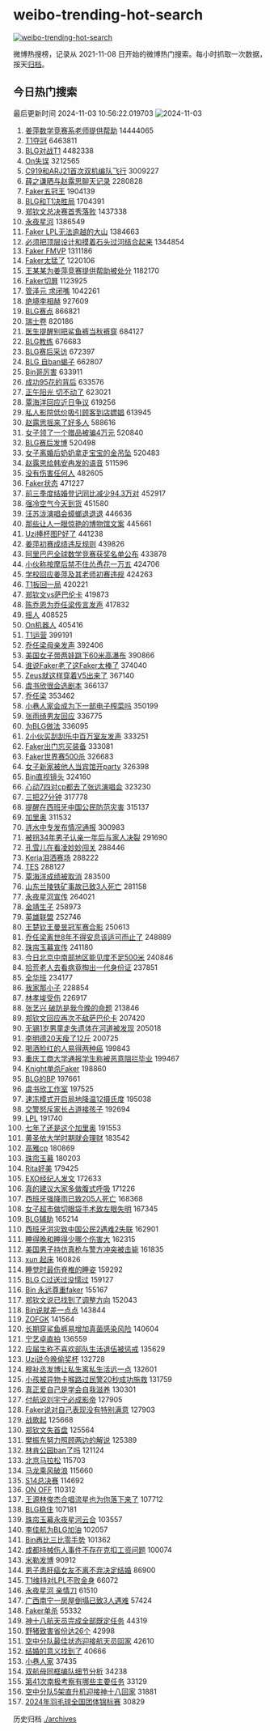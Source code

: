 # weibo-trending-hot-search

[![weibo-trending-hot-search](https://github.com/ameizi/weibo-trending-hot-search/actions/workflows/ci.yml/badge.svg)](https://github.com/ameizi/weibo-trending-hot-search/actions/workflows/ci.yml)

微博热搜榜，记录从 2021-11-08 日开始的微博热门搜索。每小时抓取一次数据，按天[归档](./archives)。

## 今日热门搜索

<!-- BEGIN --> 
最后更新时间 2024-11-03 10:56:22.019703 
![2024-11-03](https://imgs-storage.s3.us-east-005.backblazeb2.com/20241103/2024-11-03.png?versionId=4_z8fbbed132d73df8689c40f13_f102533a7bffd1ed8_d20241103_m025621_c005_v0501020_t0039_u01730602581986) 
1. [姜萍数学竞赛系老师提供帮助](https://s.weibo.com/weibo?q=%23%E5%A7%9C%E8%90%8D%E6%95%B0%E5%AD%A6%E7%AB%9E%E8%B5%9B%E7%B3%BB%E8%80%81%E5%B8%88%E6%8F%90%E4%BE%9B%E5%B8%AE%E5%8A%A9%23&t=31&band_rank=1&Refer=top) 14444065
1. [T1夺冠](https://s.weibo.com/weibo?q=T1%E5%A4%BA%E5%86%A0&t=31&band_rank=1&Refer=top) 6463811
1. [BLG对战T1](https://s.weibo.com/weibo?q=BLG%E5%AF%B9%E6%88%98T1&t=31&band_rank=1&Refer=top) 4482338
1. [On失误](https://s.weibo.com/weibo?q=On%E5%A4%B1%E8%AF%AF&t=31&band_rank=26&Refer=top) 3212565
1. [C919和ARJ21首次双机编队飞行](https://s.weibo.com/weibo?q=%23C919%E5%92%8CARJ21%E9%A6%96%E6%AC%A1%E5%8F%8C%E6%9C%BA%E7%BC%96%E9%98%9F%E9%A3%9E%E8%A1%8C%23&t=31&band_rank=3&Refer=top) 3009227
1. [薛之谦晒与赵露思聊天记录](https://s.weibo.com/weibo?q=%23%E8%96%9B%E4%B9%8B%E8%B0%A6%E6%99%92%E4%B8%8E%E8%B5%B5%E9%9C%B2%E6%80%9D%E8%81%8A%E5%A4%A9%E8%AE%B0%E5%BD%95%23&t=31&band_rank=2&Refer=top) 2280828
1. [Faker五冠王](https://s.weibo.com/weibo?q=%23Faker%E4%BA%94%E5%86%A0%E7%8E%8B%23&t=31&band_rank=5&Refer=top) 1904139
1. [BLG和T1决胜局](https://s.weibo.com/weibo?q=%23BLG%E5%92%8CT1%E5%86%B3%E8%83%9C%E5%B1%80%23&t=31&band_rank=1&Refer=top) 1704391
1. [郑钦文总决赛首秀落败](https://s.weibo.com/weibo?q=%23%E9%83%91%E9%92%A6%E6%96%87%E6%80%BB%E5%86%B3%E8%B5%9B%E9%A6%96%E7%A7%80%E8%90%BD%E8%B4%A5%23&t=31&band_rank=9&Refer=top) 1437338
1. [永夜星河](https://s.weibo.com/weibo?q=%E6%B0%B8%E5%A4%9C%E6%98%9F%E6%B2%B3&t=31&band_rank=5&Refer=top) 1386549
1. [Faker LPL无法逾越的大山](https://s.weibo.com/weibo?q=Faker%20LPL%E6%97%A0%E6%B3%95%E9%80%BE%E8%B6%8A%E7%9A%84%E5%A4%A7%E5%B1%B1&t=31&band_rank=9&Refer=top) 1384663
1. [必须把顶层设计和摸着石头过河结合起来](https://s.weibo.com/weibo?q=%23%E5%BF%85%E9%A1%BB%E6%8A%8A%E9%A1%B6%E5%B1%82%E8%AE%BE%E8%AE%A1%E5%92%8C%E6%91%B8%E7%9D%80%E7%9F%B3%E5%A4%B4%E8%BF%87%E6%B2%B3%E7%BB%93%E5%90%88%E8%B5%B7%E6%9D%A5%23&t=31&band_rank=10&Refer=top) 1344854
1. [Faker FMVP](https://s.weibo.com/weibo?q=Faker%20FMVP&t=31&band_rank=11&Refer=top) 1311186
1. [Faker太猛了](https://s.weibo.com/weibo?q=Faker%E5%A4%AA%E7%8C%9B%E4%BA%86&t=31&band_rank=2&Refer=top) 1220106
1. [王某某为姜萍竞赛提供帮助被处分](https://s.weibo.com/weibo?q=%23%E7%8E%8B%E6%9F%90%E6%9F%90%E4%B8%BA%E5%A7%9C%E8%90%8D%E7%AB%9E%E8%B5%9B%E6%8F%90%E4%BE%9B%E5%B8%AE%E5%8A%A9%E8%A2%AB%E5%A4%84%E5%88%86%23&t=31&band_rank=4&Refer=top) 1182170
1. [Faker切屏](https://s.weibo.com/weibo?q=Faker%E5%88%87%E5%B1%8F&t=31&band_rank=4&Refer=top) 1123925
1. [管泽元 求闭嘴](https://s.weibo.com/weibo?q=%E7%AE%A1%E6%B3%BD%E5%85%83%20%E6%B1%82%E9%97%AD%E5%98%B4&t=31&band_rank=14&Refer=top) 1042261
1. [绝境李相赫](https://s.weibo.com/weibo?q=%E7%BB%9D%E5%A2%83%E6%9D%8E%E7%9B%B8%E8%B5%AB&t=31&band_rank=13&Refer=top) 927609
1. [BLG赛点](https://s.weibo.com/weibo?q=BLG%E8%B5%9B%E7%82%B9&t=31&band_rank=8&Refer=top) 866821
1. [瑞士卷](https://s.weibo.com/weibo?q=%E7%91%9E%E5%A3%AB%E5%8D%B7&t=31&band_rank=41&Refer=top) 820186
1. [医生提醒别把鲨鱼裤当秋裤穿](https://s.weibo.com/weibo?q=%23%E5%8C%BB%E7%94%9F%E6%8F%90%E9%86%92%E5%88%AB%E6%8A%8A%E9%B2%A8%E9%B1%BC%E8%A3%A4%E5%BD%93%E7%A7%8B%E8%A3%A4%E7%A9%BF%23&t=31&band_rank=38&Refer=top) 684127
1. [BLG教练](https://s.weibo.com/weibo?q=BLG%E6%95%99%E7%BB%83&t=31&band_rank=27&Refer=top) 676683
1. [BLG赛后采访](https://s.weibo.com/weibo?q=BLG%E8%B5%9B%E5%90%8E%E9%87%87%E8%AE%BF&t=31&band_rank=1&Refer=top) 672397
1. [BLG 自ban蝎子](https://s.weibo.com/weibo?q=BLG%20%E8%87%AAban%E8%9D%8E%E5%AD%90&t=31&band_rank=34&Refer=top) 662807
1. [Bin哥厉害](https://s.weibo.com/weibo?q=Bin%E5%93%A5%E5%8E%89%E5%AE%B3&t=31&band_rank=16&Refer=top) 633911
1. [成功95花的背后](https://s.weibo.com/weibo?q=%E6%88%90%E5%8A%9F95%E8%8A%B1%E7%9A%84%E8%83%8C%E5%90%8E&t=31&band_rank=41&Refer=top) 633576
1. [正午阳光 切不动了](https://s.weibo.com/weibo?q=%E6%AD%A3%E5%8D%88%E9%98%B3%E5%85%89%20%E5%88%87%E4%B8%8D%E5%8A%A8%E4%BA%86&t=31&band_rank=8&Refer=top) 623021
1. [覃海洋回应近日争议](https://s.weibo.com/weibo?q=%23%E8%A6%83%E6%B5%B7%E6%B4%8B%E5%9B%9E%E5%BA%94%E8%BF%91%E6%97%A5%E4%BA%89%E8%AE%AE%23&t=31&band_rank=6&Refer=top) 619256
1. [私人影院低价吸引顾客到店嫖娼](https://s.weibo.com/weibo?q=%23%E7%A7%81%E4%BA%BA%E5%BD%B1%E9%99%A2%E4%BD%8E%E4%BB%B7%E5%90%B8%E5%BC%95%E9%A1%BE%E5%AE%A2%E5%88%B0%E5%BA%97%E5%AB%96%E5%A8%BC%23&t=31&band_rank=25&Refer=top) 613945
1. [赵露思摇来了好多人](https://s.weibo.com/weibo?q=%23%E8%B5%B5%E9%9C%B2%E6%80%9D%E6%91%87%E6%9D%A5%E4%BA%86%E5%A5%BD%E5%A4%9A%E4%BA%BA%23&t=31&band_rank=6&Refer=top) 588616
1. [女子领了一个赠品被骗4万元](https://s.weibo.com/weibo?q=%23%E5%A5%B3%E5%AD%90%E9%A2%86%E4%BA%86%E4%B8%80%E4%B8%AA%E8%B5%A0%E5%93%81%E8%A2%AB%E9%AA%974%E4%B8%87%E5%85%83%23&t=31&band_rank=2&Refer=top) 520840
1. [BLG赛后发博](https://s.weibo.com/weibo?q=%23BLG%E8%B5%9B%E5%90%8E%E5%8F%91%E5%8D%9A%23&t=31&band_rank=4&Refer=top) 520498
1. [女子离婚后奶奶拿走宝宝的金吊坠](https://s.weibo.com/weibo?q=%23%E5%A5%B3%E5%AD%90%E7%A6%BB%E5%A9%9A%E5%90%8E%E5%A5%B6%E5%A5%B6%E6%8B%BF%E8%B5%B0%E5%AE%9D%E5%AE%9D%E7%9A%84%E9%87%91%E5%90%8A%E5%9D%A0%23&t=31&band_rank=5&Refer=top) 520483
1. [赵露思给韩安冉发的语音](https://s.weibo.com/weibo?q=%23%E8%B5%B5%E9%9C%B2%E6%80%9D%E7%BB%99%E9%9F%A9%E5%AE%89%E5%86%89%E5%8F%91%E7%9A%84%E8%AF%AD%E9%9F%B3%23&t=31&band_rank=12&Refer=top) 511596
1. [没有伤害任何人](https://s.weibo.com/weibo?q=%E6%B2%A1%E6%9C%89%E4%BC%A4%E5%AE%B3%E4%BB%BB%E4%BD%95%E4%BA%BA&t=31&band_rank=7&Refer=top) 482605
1. [Faker状态](https://s.weibo.com/weibo?q=Faker%E7%8A%B6%E6%80%81&t=31&band_rank=37&Refer=top) 471227
1. [前三季度结婚登记同比减少94.3万对](https://s.weibo.com/weibo?q=%23%E5%89%8D%E4%B8%89%E5%AD%A3%E5%BA%A6%E7%BB%93%E5%A9%9A%E7%99%BB%E8%AE%B0%E5%90%8C%E6%AF%94%E5%87%8F%E5%B0%9194.3%E4%B8%87%E5%AF%B9%23&t=31&band_rank=8&Refer=top) 452917
1. [强冷空气今天到货](https://s.weibo.com/weibo?q=%23%E5%BC%BA%E5%86%B7%E7%A9%BA%E6%B0%94%E4%BB%8A%E5%A4%A9%E5%88%B0%E8%B4%A7%23&t=31&band_rank=7&Refer=top) 451580
1. [汪苏泷演唱会蟑螂退退退](https://s.weibo.com/weibo?q=%23%E6%B1%AA%E8%8B%8F%E6%B3%B7%E6%BC%94%E5%94%B1%E4%BC%9A%E8%9F%91%E8%9E%82%E9%80%80%E9%80%80%E9%80%80%23&t=31&band_rank=20&Refer=top) 446636
1. [那些让人一眼惊艳的博物馆文案](https://s.weibo.com/weibo?q=%E9%82%A3%E4%BA%9B%E8%AE%A9%E4%BA%BA%E4%B8%80%E7%9C%BC%E6%83%8A%E8%89%B3%E7%9A%84%E5%8D%9A%E7%89%A9%E9%A6%86%E6%96%87%E6%A1%88&t=31&band_rank=11&Refer=top) 445661
1. [Uzi捧杯图P好了](https://s.weibo.com/weibo?q=%23Uzi%E6%8D%A7%E6%9D%AF%E5%9B%BEP%E5%A5%BD%E4%BA%86%23&t=31&band_rank=23&Refer=top) 441238
1. [姜萍初赛成绩违反规则](https://s.weibo.com/weibo?q=%23%E5%A7%9C%E8%90%8D%E5%88%9D%E8%B5%9B%E6%88%90%E7%BB%A9%E8%BF%9D%E5%8F%8D%E8%A7%84%E5%88%99%23&t=31&band_rank=10&Refer=top) 439826
1. [阿里巴巴全球数学竞赛获奖名单公布](https://s.weibo.com/weibo?q=%23%E9%98%BF%E9%87%8C%E5%B7%B4%E5%B7%B4%E5%85%A8%E7%90%83%E6%95%B0%E5%AD%A6%E7%AB%9E%E8%B5%9B%E8%8E%B7%E5%A5%96%E5%90%8D%E5%8D%95%E5%85%AC%E5%B8%83%23&t=31&band_rank=11&Refer=top) 433878
1. [小伙称按摩后禁不住怂恿花一万五](https://s.weibo.com/weibo?q=%23%E5%B0%8F%E4%BC%99%E7%A7%B0%E6%8C%89%E6%91%A9%E5%90%8E%E7%A6%81%E4%B8%8D%E4%BD%8F%E6%80%82%E6%81%BF%E8%8A%B1%E4%B8%80%E4%B8%87%E4%BA%94%23&t=31&band_rank=9&Refer=top) 424706
1. [学校回应姜萍及其老师初赛违规](https://s.weibo.com/weibo?q=%23%E5%AD%A6%E6%A0%A1%E5%9B%9E%E5%BA%94%E5%A7%9C%E8%90%8D%E5%8F%8A%E5%85%B6%E8%80%81%E5%B8%88%E5%88%9D%E8%B5%9B%E8%BF%9D%E8%A7%84%23&t=31&band_rank=12&Refer=top) 424263
1. [T1扳回一局](https://s.weibo.com/weibo?q=%23T1%E6%89%B3%E5%9B%9E%E4%B8%80%E5%B1%80%23&t=31&band_rank=10&Refer=top) 420221
1. [郑钦文vs萨巴伦卡](https://s.weibo.com/weibo?q=%23%E9%83%91%E9%92%A6%E6%96%87vs%E8%90%A8%E5%B7%B4%E4%BC%A6%E5%8D%A1%23&t=31&band_rank=11&Refer=top) 419873
1. [陈乔恩为乔任梁传言发声](https://s.weibo.com/weibo?q=%23%E9%99%88%E4%B9%94%E6%81%A9%E4%B8%BA%E4%B9%94%E4%BB%BB%E6%A2%81%E4%BC%A0%E8%A8%80%E5%8F%91%E5%A3%B0%23&t=31&band_rank=12&Refer=top) 417832
1. [摇人](https://s.weibo.com/weibo?q=%E6%91%87%E4%BA%BA&t=31&band_rank=13&Refer=top) 408525
1. [On机器人](https://s.weibo.com/weibo?q=On%E6%9C%BA%E5%99%A8%E4%BA%BA&t=31&band_rank=14&Refer=top) 405416
1. [T1运营](https://s.weibo.com/weibo?q=%23T1%E8%BF%90%E8%90%A5%23&t=31&band_rank=15&Refer=top) 399191
1. [乔任梁母亲发声](https://s.weibo.com/weibo?q=%23%E4%B9%94%E4%BB%BB%E6%A2%81%E6%AF%8D%E4%BA%B2%E5%8F%91%E5%A3%B0%23&t=31&band_rank=16&Refer=top) 392406
1. [美国女子带两娃跳下60米高瀑布](https://s.weibo.com/weibo?q=%23%E7%BE%8E%E5%9B%BD%E5%A5%B3%E5%AD%90%E5%B8%A6%E4%B8%A4%E5%A8%83%E8%B7%B3%E4%B8%8B60%E7%B1%B3%E9%AB%98%E7%80%91%E5%B8%83%23&t=31&band_rank=17&Refer=top) 390866
1. [谁说Faker老了这Faker太棒了](https://s.weibo.com/weibo?q=%23%E8%B0%81%E8%AF%B4Faker%E8%80%81%E4%BA%86%E8%BF%99Faker%E5%A4%AA%E6%A3%92%E4%BA%86%23&t=31&band_rank=24&Refer=top) 374040
1. [Zeus就这样穿着V5出来了](https://s.weibo.com/weibo?q=Zeus%E5%B0%B1%E8%BF%99%E6%A0%B7%E7%A9%BF%E7%9D%80V5%E5%87%BA%E6%9D%A5%E4%BA%86&t=31&band_rank=25&Refer=top) 367140
1. [虞书欣很会选剧本](https://s.weibo.com/weibo?q=%E8%99%9E%E4%B9%A6%E6%AC%A3%E5%BE%88%E4%BC%9A%E9%80%89%E5%89%A7%E6%9C%AC&t=31&band_rank=31&Refer=top) 366137
1. [乔任梁](https://s.weibo.com/weibo?q=%E4%B9%94%E4%BB%BB%E6%A2%81&t=31&band_rank=21&Refer=top) 353462
1. [小巷人家会成为下一部电子榨菜吗](https://s.weibo.com/weibo?q=%23%E5%B0%8F%E5%B7%B7%E4%BA%BA%E5%AE%B6%E4%BC%9A%E6%88%90%E4%B8%BA%E4%B8%8B%E4%B8%80%E9%83%A8%E7%94%B5%E5%AD%90%E6%A6%A8%E8%8F%9C%E5%90%97%23&t=31&band_rank=18&Refer=top) 350199
1. [张雨绮男友回应](https://s.weibo.com/weibo?q=%23%E5%BC%A0%E9%9B%A8%E7%BB%AE%E7%94%B7%E5%8F%8B%E5%9B%9E%E5%BA%94%23&t=31&band_rank=30&Refer=top) 336775
1. [为BLG做法](https://s.weibo.com/weibo?q=%E4%B8%BABLG%E5%81%9A%E6%B3%95&t=31&band_rank=24&Refer=top) 336095
1. [2小伙买刮刮乐中百万室友发声](https://s.weibo.com/weibo?q=%232%E5%B0%8F%E4%BC%99%E4%B9%B0%E5%88%AE%E5%88%AE%E4%B9%90%E4%B8%AD%E7%99%BE%E4%B8%87%E5%AE%A4%E5%8F%8B%E5%8F%91%E5%A3%B0%23&t=31&band_rank=37&Refer=top) 333251
1. [Faker出门忘买装备](https://s.weibo.com/weibo?q=Faker%E5%87%BA%E9%97%A8%E5%BF%98%E4%B9%B0%E8%A3%85%E5%A4%87&t=31&band_rank=14&Refer=top) 333081
1. [Faker世界赛500杀](https://s.weibo.com/weibo?q=%23Faker%E4%B8%96%E7%95%8C%E8%B5%9B500%E6%9D%80%23&t=31&band_rank=23&Refer=top) 326683
1. [女子新家被他人当宾馆开party](https://s.weibo.com/weibo?q=%23%E5%A5%B3%E5%AD%90%E6%96%B0%E5%AE%B6%E8%A2%AB%E4%BB%96%E4%BA%BA%E5%BD%93%E5%AE%BE%E9%A6%86%E5%BC%80party%23&t=31&band_rank=14&Refer=top) 326398
1. [Bin直视镜头](https://s.weibo.com/weibo?q=%23Bin%E7%9B%B4%E8%A7%86%E9%95%9C%E5%A4%B4%23&t=31&band_rank=31&Refer=top) 324160
1. [心动7四对cp都去了张远演唱会](https://s.weibo.com/weibo?q=%23%E5%BF%83%E5%8A%A87%E5%9B%9B%E5%AF%B9cp%E9%83%BD%E5%8E%BB%E4%BA%86%E5%BC%A0%E8%BF%9C%E6%BC%94%E5%94%B1%E4%BC%9A%23&t=31&band_rank=10&Refer=top) 323230
1. [三把27分钟](https://s.weibo.com/weibo?q=%E4%B8%89%E6%8A%8A27%E5%88%86%E9%92%9F&t=31&band_rank=16&Refer=top) 317778
1. [提醒在西班牙中国公民防范灾害](https://s.weibo.com/weibo?q=%23%E6%8F%90%E9%86%92%E5%9C%A8%E8%A5%BF%E7%8F%AD%E7%89%99%E4%B8%AD%E5%9B%BD%E5%85%AC%E6%B0%91%E9%98%B2%E8%8C%83%E7%81%BE%E5%AE%B3%23&t=31&band_rank=11&Refer=top) 315137
1. [加里奥](https://s.weibo.com/weibo?q=%E5%8A%A0%E9%87%8C%E5%A5%A5&t=31&band_rank=33&Refer=top) 311532
1. [涟水中专发布情况通报](https://s.weibo.com/weibo?q=%23%E6%B6%9F%E6%B0%B4%E4%B8%AD%E4%B8%93%E5%8F%91%E5%B8%83%E6%83%85%E5%86%B5%E9%80%9A%E6%8A%A5%23&t=31&band_rank=18&Refer=top) 300983
1. [被拐34年男子认亲一年后与家人决裂](https://s.weibo.com/weibo?q=%23%E8%A2%AB%E6%8B%9034%E5%B9%B4%E7%94%B7%E5%AD%90%E8%AE%A4%E4%BA%B2%E4%B8%80%E5%B9%B4%E5%90%8E%E4%B8%8E%E5%AE%B6%E4%BA%BA%E5%86%B3%E8%A3%82%23&t=31&band_rank=19&Refer=top) 291690
1. [孔雪儿在看凌妙妙闯关](https://s.weibo.com/weibo?q=%E5%AD%94%E9%9B%AA%E5%84%BF%E5%9C%A8%E7%9C%8B%E5%87%8C%E5%A6%99%E5%A6%99%E9%97%AF%E5%85%B3&t=31&band_rank=19&Refer=top) 288446
1. [Keria泪洒赛场](https://s.weibo.com/weibo?q=%23Keria%E6%B3%AA%E6%B4%92%E8%B5%9B%E5%9C%BA%23&t=31&band_rank=34&Refer=top) 288222
1. [TES](https://s.weibo.com/weibo?q=TES&t=31&band_rank=42&Refer=top) 288127
1. [覃海洋成绩被取消](https://s.weibo.com/weibo?q=%23%E8%A6%83%E6%B5%B7%E6%B4%8B%E6%88%90%E7%BB%A9%E8%A2%AB%E5%8F%96%E6%B6%88%23&t=31&band_rank=21&Refer=top) 283500
1. [山东兰陵铁矿事故已致3人死亡](https://s.weibo.com/weibo?q=%23%E5%B1%B1%E4%B8%9C%E5%85%B0%E9%99%B5%E9%93%81%E7%9F%BF%E4%BA%8B%E6%95%85%E5%B7%B2%E8%87%B43%E4%BA%BA%E6%AD%BB%E4%BA%A1%23&t=31&band_rank=23&Refer=top) 281158
1. [永夜星河宣传](https://s.weibo.com/weibo?q=%E6%B0%B8%E5%A4%9C%E6%98%9F%E6%B2%B3%E5%AE%A3%E4%BC%A0&t=31&band_rank=20&Refer=top) 264021
1. [金靖生子](https://s.weibo.com/weibo?q=%23%E9%87%91%E9%9D%96%E7%94%9F%E5%AD%90%23&t=31&band_rank=22&Refer=top) 258973
1. [英雄联盟](https://s.weibo.com/weibo?q=%E8%8B%B1%E9%9B%84%E8%81%94%E7%9B%9F&t=31&band_rank=36&Refer=top) 252746
1. [王楚钦王曼昱冠军赛合影](https://s.weibo.com/weibo?q=%23%E7%8E%8B%E6%A5%9A%E9%92%A6%E7%8E%8B%E6%9B%BC%E6%98%B1%E5%86%A0%E5%86%9B%E8%B5%9B%E5%90%88%E5%BD%B1%23&t=31&band_rank=22&Refer=top) 250613
1. [乔任梁离世8年不得安息该适可而止了](https://s.weibo.com/weibo?q=%23%E4%B9%94%E4%BB%BB%E6%A2%81%E7%A6%BB%E4%B8%968%E5%B9%B4%E4%B8%8D%E5%BE%97%E5%AE%89%E6%81%AF%E8%AF%A5%E9%80%82%E5%8F%AF%E8%80%8C%E6%AD%A2%E4%BA%86%23&t=31&band_rank=23&Refer=top) 248889
1. [珠帘玉幕宣传](https://s.weibo.com/weibo?q=%E7%8F%A0%E5%B8%98%E7%8E%89%E5%B9%95%E5%AE%A3%E4%BC%A0&t=31&band_rank=29&Refer=top) 241180
1. [今日北京中南部地区能见度不足500米](https://s.weibo.com/weibo?q=%23%E4%BB%8A%E6%97%A5%E5%8C%97%E4%BA%AC%E4%B8%AD%E5%8D%97%E9%83%A8%E5%9C%B0%E5%8C%BA%E8%83%BD%E8%A7%81%E5%BA%A6%E4%B8%8D%E8%B6%B3500%E7%B1%B3%23&t=31&band_rank=10&Refer=top) 240846
1. [拾荒老人去看病竟掏出一代身份证](https://s.weibo.com/weibo?q=%23%E6%8B%BE%E8%8D%92%E8%80%81%E4%BA%BA%E5%8E%BB%E7%9C%8B%E7%97%85%E7%AB%9F%E6%8E%8F%E5%87%BA%E4%B8%80%E4%BB%A3%E8%BA%AB%E4%BB%BD%E8%AF%81%23&t=31&band_rank=24&Refer=top) 237851
1. [全华班](https://s.weibo.com/weibo?q=%E5%85%A8%E5%8D%8E%E7%8F%AD&t=31&band_rank=26&Refer=top) 234177
1. [我家那小子](https://s.weibo.com/weibo?q=%E6%88%91%E5%AE%B6%E9%82%A3%E5%B0%8F%E5%AD%90&t=31&band_rank=25&Refer=top) 228854
1. [林孝埈受伤](https://s.weibo.com/weibo?q=%E6%9E%97%E5%AD%9D%E5%9F%88%E5%8F%97%E4%BC%A4&t=31&band_rank=23&Refer=top) 226917
1. [张艺兴 破防是我今晚的命题](https://s.weibo.com/weibo?q=%E5%BC%A0%E8%89%BA%E5%85%B4%20%E7%A0%B4%E9%98%B2%E6%98%AF%E6%88%91%E4%BB%8A%E6%99%9A%E7%9A%84%E5%91%BD%E9%A2%98&t=31&band_rank=26&Refer=top) 213846
1. [郑钦文回应再次不敌萨巴伦卡](https://s.weibo.com/weibo?q=%23%E9%83%91%E9%92%A6%E6%96%87%E5%9B%9E%E5%BA%94%E5%86%8D%E6%AC%A1%E4%B8%8D%E6%95%8C%E8%90%A8%E5%B7%B4%E4%BC%A6%E5%8D%A1%23&t=31&band_rank=25&Refer=top) 207420
1. [无锡1岁男童走失遗体在河道被发现](https://s.weibo.com/weibo?q=%23%E6%97%A0%E9%94%A11%E5%B2%81%E7%94%B7%E7%AB%A5%E8%B5%B0%E5%A4%B1%E9%81%97%E4%BD%93%E5%9C%A8%E6%B2%B3%E9%81%93%E8%A2%AB%E5%8F%91%E7%8E%B0%23&t=31&band_rank=28&Refer=top) 205018
1. [李明德20天瘦了12斤](https://s.weibo.com/weibo?q=%E6%9D%8E%E6%98%8E%E5%BE%B720%E5%A4%A9%E7%98%A6%E4%BA%8612%E6%96%A4&t=31&band_rank=29&Refer=top) 200725
1. [喝酒脸红的人易得两种癌](https://s.weibo.com/weibo?q=%23%E5%96%9D%E9%85%92%E8%84%B8%E7%BA%A2%E7%9A%84%E4%BA%BA%E6%98%93%E5%BE%97%E4%B8%A4%E7%A7%8D%E7%99%8C%23&t=31&band_rank=24&Refer=top) 199843
1. [重庆工商大学通报学生称被恶意阻拦毕业](https://s.weibo.com/weibo?q=%23%E9%87%8D%E5%BA%86%E5%B7%A5%E5%95%86%E5%A4%A7%E5%AD%A6%E9%80%9A%E6%8A%A5%E5%AD%A6%E7%94%9F%E7%A7%B0%E8%A2%AB%E6%81%B6%E6%84%8F%E9%98%BB%E6%8B%A6%E6%AF%95%E4%B8%9A%23&t=31&band_rank=30&Refer=top) 199467
1. [Knight单杀Faker](https://s.weibo.com/weibo?q=%23Knight%E5%8D%95%E6%9D%80Faker%23&t=31&band_rank=44&Refer=top) 198860
1. [BLG的BP](https://s.weibo.com/weibo?q=BLG%E7%9A%84BP&t=31&band_rank=32&Refer=top) 197661
1. [虞书欣工作室](https://s.weibo.com/weibo?q=%23%E8%99%9E%E4%B9%A6%E6%AC%A3%E5%B7%A5%E4%BD%9C%E5%AE%A4%23&t=31&band_rank=40&Refer=top) 197525
1. [速冻模式开启局地降温12摄氏度](https://s.weibo.com/weibo?q=%23%E9%80%9F%E5%86%BB%E6%A8%A1%E5%BC%8F%E5%BC%80%E5%90%AF%E5%B1%80%E5%9C%B0%E9%99%8D%E6%B8%A912%E6%91%84%E6%B0%8F%E5%BA%A6%23&t=31&band_rank=26&Refer=top) 195038
1. [交警怒斥家长占道接孩子](https://s.weibo.com/weibo?q=%23%E4%BA%A4%E8%AD%A6%E6%80%92%E6%96%A5%E5%AE%B6%E9%95%BF%E5%8D%A0%E9%81%93%E6%8E%A5%E5%AD%A9%E5%AD%90%23&t=31&band_rank=44&Refer=top) 192694
1. [LPL](https://s.weibo.com/weibo?q=LPL&t=31&band_rank=39&Refer=top) 191740
1. [七年了还是这个加里奥](https://s.weibo.com/weibo?q=%23%E4%B8%83%E5%B9%B4%E4%BA%86%E8%BF%98%E6%98%AF%E8%BF%99%E4%B8%AA%E5%8A%A0%E9%87%8C%E5%A5%A5%23&t=31&band_rank=40&Refer=top) 191553
1. [黄圣依大学时期就会理财](https://s.weibo.com/weibo?q=%23%E9%BB%84%E5%9C%A3%E4%BE%9D%E5%A4%A7%E5%AD%A6%E6%97%B6%E6%9C%9F%E5%B0%B1%E4%BC%9A%E7%90%86%E8%B4%A2%23&t=31&band_rank=29&Refer=top) 183542
1. [高雅cp](https://s.weibo.com/weibo?q=%E9%AB%98%E9%9B%85cp&t=31&band_rank=33&Refer=top) 180869
1. [珠帘玉幕](https://s.weibo.com/weibo?q=%E7%8F%A0%E5%B8%98%E7%8E%89%E5%B9%95&t=31&band_rank=44&Refer=top) 180203
1. [Rita好美](https://s.weibo.com/weibo?q=Rita%E5%A5%BD%E7%BE%8E&t=31&band_rank=34&Refer=top) 179425
1. [EXO经纪人发文](https://s.weibo.com/weibo?q=%23EXO%E7%BB%8F%E7%BA%AA%E4%BA%BA%E5%8F%91%E6%96%87%23&t=31&band_rank=35&Refer=top) 172633
1. [真的建议大家多做腹式呼吸](https://s.weibo.com/weibo?q=%23%E7%9C%9F%E7%9A%84%E5%BB%BA%E8%AE%AE%E5%A4%A7%E5%AE%B6%E5%A4%9A%E5%81%9A%E8%85%B9%E5%BC%8F%E5%91%BC%E5%90%B8%23&t=31&band_rank=32&Refer=top) 171226
1. [西班牙强降雨已致205人死亡](https://s.weibo.com/weibo?q=%23%E8%A5%BF%E7%8F%AD%E7%89%99%E5%BC%BA%E9%99%8D%E9%9B%A8%E5%B7%B2%E8%87%B4205%E4%BA%BA%E6%AD%BB%E4%BA%A1%23&t=31&band_rank=33&Refer=top) 168368
1. [女子超市做切眼袋手术致左眼失明](https://s.weibo.com/weibo?q=%23%E5%A5%B3%E5%AD%90%E8%B6%85%E5%B8%82%E5%81%9A%E5%88%87%E7%9C%BC%E8%A2%8B%E6%89%8B%E6%9C%AF%E8%87%B4%E5%B7%A6%E7%9C%BC%E5%A4%B1%E6%98%8E%23&t=31&band_rank=36&Refer=top) 167345
1. [BLG辅助](https://s.weibo.com/weibo?q=BLG%E8%BE%85%E5%8A%A9&t=31&band_rank=42&Refer=top) 165214
1. [西班牙洪灾致中国公民2遇难2失联](https://s.weibo.com/weibo?q=%23%E8%A5%BF%E7%8F%AD%E7%89%99%E6%B4%AA%E7%81%BE%E8%87%B4%E4%B8%AD%E5%9B%BD%E5%85%AC%E6%B0%912%E9%81%87%E9%9A%BE2%E5%A4%B1%E8%81%94%23&t=31&band_rank=35&Refer=top) 162901
1. [睡得晚和睡得少哪个伤害大](https://s.weibo.com/weibo?q=%23%E7%9D%A1%E5%BE%97%E6%99%9A%E5%92%8C%E7%9D%A1%E5%BE%97%E5%B0%91%E5%93%AA%E4%B8%AA%E4%BC%A4%E5%AE%B3%E5%A4%A7%23&t=31&band_rank=49&Refer=top) 162315
1. [美国男子持仿真枪与警方冲突被击毙](https://s.weibo.com/weibo?q=%23%E7%BE%8E%E5%9B%BD%E7%94%B7%E5%AD%90%E6%8C%81%E4%BB%BF%E7%9C%9F%E6%9E%AA%E4%B8%8E%E8%AD%A6%E6%96%B9%E5%86%B2%E7%AA%81%E8%A2%AB%E5%87%BB%E6%AF%99%23&t=31&band_rank=10&Refer=top) 161835
1. [xun 起床](https://s.weibo.com/weibo?q=xun%20%E8%B5%B7%E5%BA%8A&t=31&band_rank=29&Refer=top) 160826
1. [睡觉时最伤脊椎的睡姿](https://s.weibo.com/weibo?q=%23%E7%9D%A1%E8%A7%89%E6%97%B6%E6%9C%80%E4%BC%A4%E8%84%8A%E6%A4%8E%E7%9A%84%E7%9D%A1%E5%A7%BF%23&t=31&band_rank=39&Refer=top) 159292
1. [BLG C过送过没懦过](https://s.weibo.com/weibo?q=%23BLG%20C%E8%BF%87%E9%80%81%E8%BF%87%E6%B2%A1%E6%87%A6%E8%BF%87%23&t=31&band_rank=33&Refer=top) 159127
1. [Bin 永远尊重faker](https://s.weibo.com/weibo?q=Bin%20%E6%B0%B8%E8%BF%9C%E5%B0%8A%E9%87%8Dfaker&t=31&band_rank=37&Refer=top) 155167
1. [郑钦文说已找到了调整方向](https://s.weibo.com/weibo?q=%23%E9%83%91%E9%92%A6%E6%96%87%E8%AF%B4%E5%B7%B2%E6%89%BE%E5%88%B0%E4%BA%86%E8%B0%83%E6%95%B4%E6%96%B9%E5%90%91%23&t=31&band_rank=38&Refer=top) 152043
1. [Bin说就差一点点](https://s.weibo.com/weibo?q=%23Bin%E8%AF%B4%E5%B0%B1%E5%B7%AE%E4%B8%80%E7%82%B9%E7%82%B9%23&t=31&band_rank=40&Refer=top) 143844
1. [ZOFGK](https://s.weibo.com/weibo?q=ZOFGK&t=31&band_rank=43&Refer=top) 141564
1. [长期穿鲨鱼裤易增加真菌感染风险](https://s.weibo.com/weibo?q=%23%E9%95%BF%E6%9C%9F%E7%A9%BF%E9%B2%A8%E9%B1%BC%E8%A3%A4%E6%98%93%E5%A2%9E%E5%8A%A0%E7%9C%9F%E8%8F%8C%E6%84%9F%E6%9F%93%E9%A3%8E%E9%99%A9%23&t=31&band_rank=43&Refer=top) 140604
1. [宁艺卓直拍](https://s.weibo.com/weibo?q=%E5%AE%81%E8%89%BA%E5%8D%93%E7%9B%B4%E6%8B%8D&t=31&band_rank=45&Refer=top) 136559
1. [应届生称不喜欢部队生活退伍被惩戒](https://s.weibo.com/weibo?q=%23%E5%BA%94%E5%B1%8A%E7%94%9F%E7%A7%B0%E4%B8%8D%E5%96%9C%E6%AC%A2%E9%83%A8%E9%98%9F%E7%94%9F%E6%B4%BB%E9%80%80%E4%BC%8D%E8%A2%AB%E6%83%A9%E6%88%92%23&t=31&band_rank=46&Refer=top) 135629
1. [Uzi说今晚偷奖杯](https://s.weibo.com/weibo?q=%23Uzi%E8%AF%B4%E4%BB%8A%E6%99%9A%E5%81%B7%E5%A5%96%E6%9D%AF%23&t=31&band_rank=45&Refer=top) 132728
1. [穆祉丞发博让私生离私生活远一点](https://s.weibo.com/weibo?q=%23%E7%A9%86%E7%A5%89%E4%B8%9E%E5%8F%91%E5%8D%9A%E8%AE%A9%E7%A7%81%E7%94%9F%E7%A6%BB%E7%A7%81%E7%94%9F%E6%B4%BB%E8%BF%9C%E4%B8%80%E7%82%B9%23&t=31&band_rank=38&Refer=top) 132601
1. [小孩被异物卡喉路过民警20秒成功施救](https://s.weibo.com/weibo?q=%23%E5%B0%8F%E5%AD%A9%E8%A2%AB%E5%BC%82%E7%89%A9%E5%8D%A1%E5%96%89%E8%B7%AF%E8%BF%87%E6%B0%91%E8%AD%A620%E7%A7%92%E6%88%90%E5%8A%9F%E6%96%BD%E6%95%91%23&t=31&band_rank=42&Refer=top) 131759
1. [真正爱自己是学会自我滋养](https://s.weibo.com/weibo?q=%23%E7%9C%9F%E6%AD%A3%E7%88%B1%E8%87%AA%E5%B7%B1%E6%98%AF%E5%AD%A6%E4%BC%9A%E8%87%AA%E6%88%91%E6%BB%8B%E5%85%BB%23&t=31&band_rank=47&Refer=top) 130301
1. [付航说刘宇宁必成影帝](https://s.weibo.com/weibo?q=%23%E4%BB%98%E8%88%AA%E8%AF%B4%E5%88%98%E5%AE%87%E5%AE%81%E5%BF%85%E6%88%90%E5%BD%B1%E5%B8%9D%23&t=31&band_rank=48&Refer=top) 127905
1. [Faker说对自己表现没有特别满意](https://s.weibo.com/weibo?q=%23Faker%E8%AF%B4%E5%AF%B9%E8%87%AA%E5%B7%B1%E8%A1%A8%E7%8E%B0%E6%B2%A1%E6%9C%89%E7%89%B9%E5%88%AB%E6%BB%A1%E6%84%8F%23&t=31&band_rank=43&Refer=top) 127903
1. [战歌起](https://s.weibo.com/weibo?q=%E6%88%98%E6%AD%8C%E8%B5%B7&t=31&band_rank=31&Refer=top) 125668
1. [郑钦文失首盘](https://s.weibo.com/weibo?q=%23%E9%83%91%E9%92%A6%E6%96%87%E5%A4%B1%E9%A6%96%E7%9B%98%23&t=31&band_rank=49&Refer=top) 125564
1. [樊振东努力照顾两边的解说](https://s.weibo.com/weibo?q=%E6%A8%8A%E6%8C%AF%E4%B8%9C%E5%8A%AA%E5%8A%9B%E7%85%A7%E9%A1%BE%E4%B8%A4%E8%BE%B9%E7%9A%84%E8%A7%A3%E8%AF%B4&t=31&band_rank=50&Refer=top) 125389
1. [林肯公园ban了吗](https://s.weibo.com/weibo?q=%E6%9E%97%E8%82%AF%E5%85%AC%E5%9B%ADban%E4%BA%86%E5%90%97&t=31&band_rank=39&Refer=top) 121124
1. [北京马拉松](https://s.weibo.com/weibo?q=%E5%8C%97%E4%BA%AC%E9%A9%AC%E6%8B%89%E6%9D%BE&t=31&band_rank=48&Refer=top) 115703
1. [马龙乘风破浪](https://s.weibo.com/weibo?q=%E9%A9%AC%E9%BE%99%E4%B9%98%E9%A3%8E%E7%A0%B4%E6%B5%AA&t=31&band_rank=50&Refer=top) 115660
1. [S14总决赛](https://s.weibo.com/weibo?q=S14%E6%80%BB%E5%86%B3%E8%B5%9B&t=31&band_rank=32&Refer=top) 114692
1. [ON OFF](https://s.weibo.com/weibo?q=ON%20OFF&t=31&band_rank=46&Refer=top) 110312
1. [王源林俊杰合唱流星也为你落下来了](https://s.weibo.com/weibo?q=%23%E7%8E%8B%E6%BA%90%E6%9E%97%E4%BF%8A%E6%9D%B0%E5%90%88%E5%94%B1%E6%B5%81%E6%98%9F%E4%B9%9F%E4%B8%BA%E4%BD%A0%E8%90%BD%E4%B8%8B%E6%9D%A5%E4%BA%86%23&t=31&band_rank=50&Refer=top) 107712
1. [BLG稳住](https://s.weibo.com/weibo?q=BLG%E7%A8%B3%E4%BD%8F&t=31&band_rank=35&Refer=top) 107181
1. [珠帘玉幕永夜星河云合](https://s.weibo.com/weibo?q=%23%E7%8F%A0%E5%B8%98%E7%8E%89%E5%B9%95%E6%B0%B8%E5%A4%9C%E6%98%9F%E6%B2%B3%E4%BA%91%E5%90%88%23&t=31&band_rank=47&Refer=top) 103557
1. [李佳航为BLG加油](https://s.weibo.com/weibo?q=%23%E6%9D%8E%E4%BD%B3%E8%88%AA%E4%B8%BABLG%E5%8A%A0%E6%B2%B9%23&t=31&band_rank=50&Refer=top) 102057
1. [Bin再比三比零手势](https://s.weibo.com/weibo?q=%23Bin%E5%86%8D%E6%AF%94%E4%B8%89%E6%AF%94%E9%9B%B6%E6%89%8B%E5%8A%BF%23&t=31&band_rank=49&Refer=top) 101362
1. [成都持械伤人事件不存在克扣工资问题](https://s.weibo.com/weibo?q=%23%E6%88%90%E9%83%BD%E6%8C%81%E6%A2%B0%E4%BC%A4%E4%BA%BA%E4%BA%8B%E4%BB%B6%E4%B8%8D%E5%AD%98%E5%9C%A8%E5%85%8B%E6%89%A3%E5%B7%A5%E8%B5%84%E9%97%AE%E9%A2%98%23&t=31&band_rank=36&Refer=top) 100074
1. [米勒发博](https://s.weibo.com/weibo?q=%E7%B1%B3%E5%8B%92%E5%8F%91%E5%8D%9A&t=31&band_rank=32&Refer=top) 90912
1. [男子患肝癌女友不离不弃决定结婚](https://s.weibo.com/weibo?q=%23%E7%94%B7%E5%AD%90%E6%82%A3%E8%82%9D%E7%99%8C%E5%A5%B3%E5%8F%8B%E4%B8%8D%E7%A6%BB%E4%B8%8D%E5%BC%83%E5%86%B3%E5%AE%9A%E7%BB%93%E5%A9%9A%23&t=31&band_rank=38&Refer=top) 86900
1. [T1维持对LPL不败金身](https://s.weibo.com/weibo?q=%23T1%E7%BB%B4%E6%8C%81%E5%AF%B9LPL%E4%B8%8D%E8%B4%A5%E9%87%91%E8%BA%AB%23&t=31&band_rank=37&Refer=top) 66072
1. [永夜星河 亲情刀](https://s.weibo.com/weibo?q=%E6%B0%B8%E5%A4%9C%E6%98%9F%E6%B2%B3%20%E4%BA%B2%E6%83%85%E5%88%80&t=31&band_rank=48&Refer=top) 61510
1. [广西南宁一房屋倒塌已致3人遇难](https://s.weibo.com/weibo?q=%23%E5%B9%BF%E8%A5%BF%E5%8D%97%E5%AE%81%E4%B8%80%E6%88%BF%E5%B1%8B%E5%80%92%E5%A1%8C%E5%B7%B2%E8%87%B43%E4%BA%BA%E9%81%87%E9%9A%BE%23&t=31&band_rank=17&Refer=top) 57424
1. [Faker单杀](https://s.weibo.com/weibo?q=Faker%E5%8D%95%E6%9D%80&t=31&band_rank=50&Refer=top) 55332
1. [神十八航天员完成全部既定任务](https://s.weibo.com/weibo?q=%23%E7%A5%9E%E5%8D%81%E5%85%AB%E8%88%AA%E5%A4%A9%E5%91%98%E5%AE%8C%E6%88%90%E5%85%A8%E9%83%A8%E6%97%A2%E5%AE%9A%E4%BB%BB%E5%8A%A1%23&t=31&band_rank=39&Refer=top) 44319
1. [野猪致害省份达26个](https://s.weibo.com/weibo?q=%23%E9%87%8E%E7%8C%AA%E8%87%B4%E5%AE%B3%E7%9C%81%E4%BB%BD%E8%BE%BE26%E4%B8%AA%23&t=31&band_rank=27&Refer=top) 42998
1. [空中分队最佳状态迎接航天员回家](https://s.weibo.com/weibo?q=%23%E7%A9%BA%E4%B8%AD%E5%88%86%E9%98%9F%E6%9C%80%E4%BD%B3%E7%8A%B6%E6%80%81%E8%BF%8E%E6%8E%A5%E8%88%AA%E5%A4%A9%E5%91%98%E5%9B%9E%E5%AE%B6%23&t=31&band_rank=30&Refer=top) 42610
1. [结婚的意义找到了](https://s.weibo.com/weibo?q=%23%E7%BB%93%E5%A9%9A%E7%9A%84%E6%84%8F%E4%B9%89%E6%89%BE%E5%88%B0%E4%BA%86%23&t=31&band_rank=40&Refer=top) 40666
1. [小巷人家](https://s.weibo.com/weibo?q=%E5%B0%8F%E5%B7%B7%E4%BA%BA%E5%AE%B6&t=31&band_rank=42&Refer=top) 37435
1. [双航母同框编队细节分析](https://s.weibo.com/weibo?q=%23%E5%8F%8C%E8%88%AA%E6%AF%8D%E5%90%8C%E6%A1%86%E7%BC%96%E9%98%9F%E7%BB%86%E8%8A%82%E5%88%86%E6%9E%90%23&t=31&band_rank=46&Refer=top) 34238
1. [第41次南极考察有哪些主要任务](https://s.weibo.com/weibo?q=%23%E7%AC%AC41%E6%AC%A1%E5%8D%97%E6%9E%81%E8%80%83%E5%AF%9F%E6%9C%89%E5%93%AA%E4%BA%9B%E4%B8%BB%E8%A6%81%E4%BB%BB%E5%8A%A1%23&t=31&band_rank=36&Refer=top) 33129
1. [空中分队5架直升机迎接神十八回家](https://s.weibo.com/weibo?q=%23%E7%A9%BA%E4%B8%AD%E5%88%86%E9%98%9F5%E6%9E%B6%E7%9B%B4%E5%8D%87%E6%9C%BA%E8%BF%8E%E6%8E%A5%E7%A5%9E%E5%8D%81%E5%85%AB%E5%9B%9E%E5%AE%B6%23&t=31&band_rank=35&Refer=top) 31881
1. [2024年羽毛球全国团体锦标赛](https://s.weibo.com/weibo?q=%232024%E5%B9%B4%E7%BE%BD%E6%AF%9B%E7%90%83%E5%85%A8%E5%9B%BD%E5%9B%A2%E4%BD%93%E9%94%A6%E6%A0%87%E8%B5%9B%23&t=31&band_rank=50&Refer=top) 30829
<!-- END -->

历史归档 [./archives](./archives)

